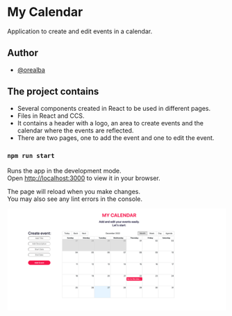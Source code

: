 # My Calendar

Application to create and edit events in a calendar.

## Author

- [@orealba](https://github.com/Orealba)

## The project contains

- Several components created in React to be used in different pages.
- Files in React and CCS.
- It contains a header with a logo, an area to create events and the calendar where the events are reflected.
- There are two pages, one to add the event and one to edit the event.

### `npm run start`

Runs the app in the development mode.\
Open [http://localhost:3000](http://localhost:3000) to view it in your browser.

The page will reload when you make changes.\
You may also see any lint errors in the console.

![Readme](public/pictures/calendar.png)
